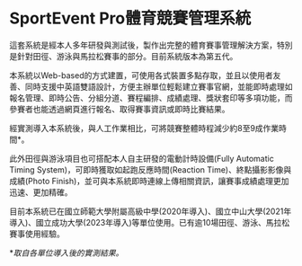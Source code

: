 # SportEvent Pro體育競賽管理系統


這套系統是經本人多年研發與測試後，製作出完整的體育賽事管理解決方案，特別是針對田徑、游泳與馬拉松賽事的部分。目前系統版本為第五代。



本系統以Web-based的方式建置，可使用各式裝置多點存取，並且以使用者友善、同時支援中英語雙語設計，方便主辦單位輕鬆建立賽事官網，並能即時處理如報名管理、即時公告、分組分道、賽程編排、成績處理、獎狀套印等多項功能，而參賽者也能透過網頁進行報名、取得賽事資訊或即時比賽結果。



經實測導入本系統後，與人工作業相比，可將競賽整體時程減少約8至9成作業時間*。



此外田徑與游泳項目也可搭配本人自主研發的電動計時設備(Fully Automatic Timing System)，可即時獲取如起跑反應時間(Reaction Time)、終點攝影影像與成績(Photo Finish)，並可與本系統即時連線上傳相關資訊，讓賽事成績處理更加迅速、更加精確。



目前本系統已在國立師範大學附屬高級中學(2020年導入)、國立中山大學(2021年導入)、國立成功大學(2023年導入)等單位使用。已有逾10場田徑、游泳、馬拉松賽事使用經驗。

**取自各單位導入後的實測結果。*
